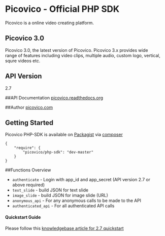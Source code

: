 # Picovico - Official PHP SDK
Picovico is a online video creating platform.

## Picovico 3.0
Picovico 3.0, the latest version of Picovico. Picovico 3.x provides wide range of features including video clips, multiple audio, custom logo, vertical, squre videos etc. 

## API Version
2.7

##API Documentation
[picovico.readthedocs.org](http://picovico.readthedocs.org)

##Author
[picovico.com](http://picovico.com/)

## Getting Started
Picovico PHP-SDK is available on [Packagist](https://packagist.org/packages/picovico/php-sdk) via [composer](https://getcomposer.org)
```
{
    "require": {
        "picovico/php-sdk": "dev-master"
    }
}
```

##Functions Overview
* `authenticate` - Login with app_id and app_secret (API version 2.7 or above required)
* `text_slide` - build JSON for text slide
* `image_slide` - build JSON for image slide (URL)
* `anonymous_api` - For any anonymous calls to be made to the API
* `authenticated_api` - For all authenticated API calls

#### Quickstart Guide
Please follow this [knowledgebase article for 2.7 quickstart](http://help.picovico.com/#!/9000056702/9000180702/9000126262)

